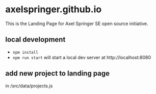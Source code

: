 # axelspringer.github.io

This is the Landing Page for Axel Springer SE open source initiative.

## local development

 * `npm install`
 * ```npm run start``` will start a local dev server at http://localhost:8080


## add new project to landing page
in /src/data/projects.js
